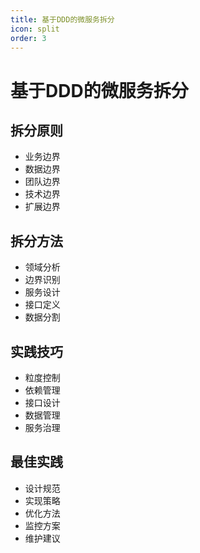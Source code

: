 ```yaml
---
title: 基于DDD的微服务拆分
icon: split
order: 3
---
```


# 基于DDD的微服务拆分

## 拆分原则
- 业务边界
- 数据边界
- 团队边界
- 技术边界
- 扩展边界

## 拆分方法
- 领域分析
- 边界识别
- 服务设计
- 接口定义
- 数据分割

## 实践技巧
- 粒度控制
- 依赖管理
- 接口设计
- 数据管理
- 服务治理

## 最佳实践
- 设计规范
- 实现策略
- 优化方法
- 监控方案
- 维护建议

